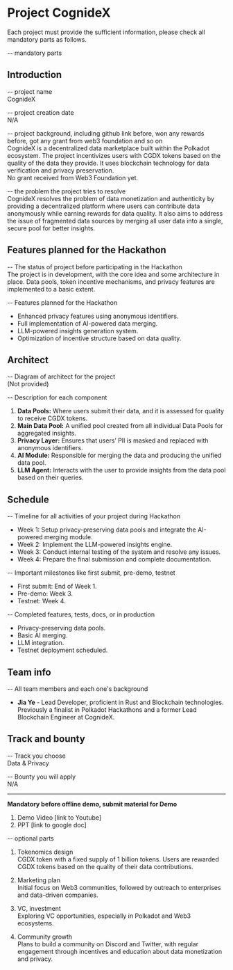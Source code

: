 # Project CognideX
Each project must provide the sufficient information, please check all mandatory parts as follows.

-- mandatory parts

## Introduction
-- project name  
CognideX

-- project creation date  
N/A

-- project background, including github link before, won any rewards before, got any grant from web3 foundation and so on  
CognideX is a decentralized data marketplace built within the Polkadot ecosystem. The project incentivizes users with CGDX tokens based on the quality of the data they provide. It uses blockchain technology for data verification and privacy preservation.  
No grant received from Web3 Foundation yet.

-- the problem the project tries to resolve  
CognideX resolves the problem of data monetization and authenticity by providing a decentralized platform where users can contribute data anonymously while earning rewards for data quality. It also aims to address the issue of fragmented data sources by merging all user data into a single, secure pool for better insights.

## Features planned for the Hackathon
-- The status of project before participating in the Hackathon  
The project is in development, with the core idea and some architecture in place. Data pools, token incentive mechanisms, and privacy features are implemented to a basic extent.

-- Features planned for the Hackathon  
- Enhanced privacy features using anonymous identifiers.  
- Full implementation of AI-powered data merging.  
- LLM-powered insights generation system.  
- Optimization of incentive structure based on data quality.

## Architect
-- Diagram of architect for the project  
(Not provided)

-- Description for each component  
1. **Data Pools:** Where users submit their data, and it is assessed for quality to receive CGDX tokens.
2. **Main Data Pool:** A unified pool created from all individual Data Pools for aggregated insights.
3. **Privacy Layer:** Ensures that users’ PII is masked and replaced with anonymous identifiers.
4. **AI Module:** Responsible for merging the data and producing the unified data pool.
5. **LLM Agent:** Interacts with the user to provide insights from the data pool based on their queries.

## Schedule
-- Timeline for all activities of your project during Hackathon  
- Week 1: Setup privacy-preserving data pools and integrate the AI-powered merging module.  
- Week 2: Implement the LLM-powered insights engine.  
- Week 3: Conduct internal testing of the system and resolve any issues.  
- Week 4: Prepare the final submission and complete documentation.

-- Important milestones like first submit, pre-demo, testnet  
- First submit: End of Week 1.  
- Pre-demo: Week 3.  
- Testnet: Week 4.

-- Completed features, tests, docs, or in production  
- Privacy-preserving data pools.  
- Basic AI merging.  
- LLM integration.  
- Testnet deployment scheduled.

## Team info
-- All team members and each one's background  
- **Jia Ye** - Lead Developer, proficient in Rust and Blockchain technologies. Previously a finalist in Polkadot Hackathons and a former Lead Blockchain Engineer at CognideX.  


## Track and bounty
-- Track you choose  
Data & Privacy

-- Bounty you will apply  
N/A

---

**Mandatory before offline demo, submit material for Demo**
1. Demo Video [link to Youtube]
2. PPT [link to google doc]

-- optional parts
1. Tokenomics design  
   CGDX token with a fixed supply of 1 billion tokens. Users are rewarded CGDX tokens based on the quality of their data contributions.
  
2. Marketing plan  
   Initial focus on Web3 communities, followed by outreach to enterprises and data-driven companies.

3. VC, investment  
   Exploring VC opportunities, especially in Polkadot and Web3 ecosystems.

4. Community growth  
   Plans to build a community on Discord and Twitter, with regular engagement through incentives and education about data monetization and privacy.
